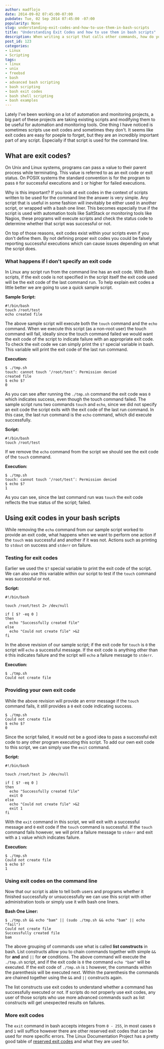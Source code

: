 ```yaml
---
author: madflojo
date: 2014-09-02 07:45:00-07:00
pubdate: Tue, 02 Sep 2014 07:45:00 -07:00
popularity: None
slug: understanding-exit-codes-and-how-to-use-them-in-bash-scripts
title: "Understanding Exit Codes and how to use them in bash scripts"
description: When writing a script that calls other commands, how do you know if they were successful or not? The answer is exit codes, exit codes are important and this article describes how to use them in your scripts and understand them in general.
post_id: 123
categories:
- Linux
- Scripting
tags:
- linux
- unix
- freebsd
- bash
- advanced bash scripting
- bash scripting
- bash exit codes
- bash shell scripting
- bash examples
---
```


Lately I've been working on a lot of automation and monitoring projects, a big part of these projects are taking existing scripts and modifying them to be useful for automation and monitoring tools. One thing I have noticed is sometimes scripts use exit codes and sometimes they don't. It seems like exit codes are easy for poeple to forget, but they are an incredibly important part of any script. Especially if that script is used for the command line.

## What are exit codes?

On Unix and Linux systems, programs can pass a value to their parent process while terminating. This value is referred to as an exit code or exit status. On POSIX systems the standard convention is for the program to pass `0` for successful executions and `1` or higher for failed executions.

Why is this important? If you look at exit codes in the context of scripts written to be used for the command line the answer is very simple. Any script that is useful in some fashion will inevitably be either used in another script, or wrapped with a bash one liner. This becomes especially true if the script is used with automation tools like SaltStack or monitoring tools like Nagios, these programs will execute scripts and check the status code to determine whether that script was successful or not. 

On top of those reasons, exit codes exist within your scripts even if you don't define them. By not defining proper exit codes you could be falsely reporting successful executions which can cause issues depending on what the script does.

### What happens if I don't specify an exit code

In Linux any script run from the command line has an exit code. With Bash scripts, if the exit code is not specified in the script itself the exit code used will be the exit code of the last command run. To help explain exit codes a little better we are going to use a quick sample script.

**Sample Script:**

    #!/bin/bash
    touch /root/test
    echo created file

The above sample script will execute both the `touch` command and the `echo` command. When we execute this script (as a non-root user) the touch command will fail, ideally since the touch command failed we would want the exit code of the script to indicate failure with an appropriate exit code. To check the exit code we can simply print the `$?` special variable in bash. This variable will print the exit code of the last run command.

**Execution:**

    $ ./tmp.sh 
    touch: cannot touch ‘/root/test’: Permission denied
    created file
    $ echo $?
    0

As you can see after running the `./tmp.sh` command the exit code was `0` which indicates success, even though the touch command failed. The sample script runs two commands `touch` and `echo`, since we did not specify an exit code the script exits with the exit code of the last run command. In this case, the last run command is the `echo` command, which did execute successfully.

**Script:**

    #!/bin/bash
    touch /root/test

If we remove the `echo` command from the script we should see the exit code of the `touch` command.

**Execution:**

    $ ./tmp.sh 
    touch: cannot touch ‘/root/test’: Permission denied
    $ echo $?
    1

As you can see, since the last command run was `touch` the exit code reflects the true status of the script; failed.

## Using exit codes in your bash scripts

While removing the `echo` command from our sample script worked to provide an exit code, what happens when we want to perform one action if the `touch` was successful and another if it was not. Actions such as printing to `stdout` on success and `stderr` on failure.

### Testing for exit codes

Earlier we used the `$?` special variable to print the exit code of the script. We can also use this variable within our script to test if the `touch` command was successful or not. 

**Script:**

    #!/bin/bash
    
    touch /root/test 2> /dev/null
    
    if [ $? -eq 0 ]
    then
      echo "Successfully created file"
    else
      echo "Could not create file" >&2
    fi

In the above revision of our sample script; if the exit code for `touch` is `0` the script will `echo` a successful message. If the exit code is anything other than `0` this indicates failure and the script will `echo` a failure message to `stderr`.

**Execution:**

    $ ./tmp.sh
    Could not create file

### Providing your own exit code

While the above revision will provide an error message if the `touch` command fails, it still provides a `0` exit code indicating success.

    $ ./tmp.sh
    Could not create file
    $ echo $?
    0

Since the script failed, it would not be a good idea to pass a successful exit code to any other program executing this script. To add our own exit code to this script, we can simply use the `exit` command.

**Script:**

    #!/bin/bash
  
    touch /root/test 2> /dev/null
    
    if [ $? -eq 0 ]
    then
      echo "Successfully created file"
      exit 0
    else
      echo "Could not create file" >&2
      exit 1
    fi

With the `exit` command in this script, we will exit with a successful message and `0` exit code if the `touch` command is successful. If the `touch` command fails however, we will print a failure message to `stderr` and exit with a `1` value which indicates failure.

**Execution:**

    $ ./tmp.sh
    Could not create file
    $ echo $?
    1

### Using exit codes on the command line

Now that our script is able to tell both users and programs whether it finished successfully or unsuccessfully we can use this script with other administration tools or simply use it with bash one liners.

**Bash One Liner:**

    $ ./tmp.sh && echo "bam" || (sudo ./tmp.sh && echo "bam" || echo "fail")
    Could not create file
    Successfully created file
    bam

The above grouping of commands use what is called **list constructs** in bash. List constructs allow you to chain commands together with simple `&&` for **and** and `||` for **or** conditions. The above command will execute the `./tmp.sh` script, and if the exit code is `0` the command `echo "bam"` will be executed. If the exit code of `./tmp.sh` is `1` however, the commands within the parenthesis will be executed next. Within the parenthesis the commands are chained together using the `&&` and `||` constructs again. 

The list constructs use exit codes to understand whether a command has successfully executed or not. If scripts do not properly use exit codes, any user of those scripts who use more advanced commands such as list constructs will get unexpected results on failures.

### More exit codes

The `exit` command in bash accepts integers from `0 - 255`, in most cases `0` and `1` will suffice however there are other reserved exit codes that can be used for more specific errors. The Linux Documentation Project has a pretty good table of [reserved exit codes](http://www.tldp.org/LDP/abs/html/exitcodes.html) and what they are used for.
